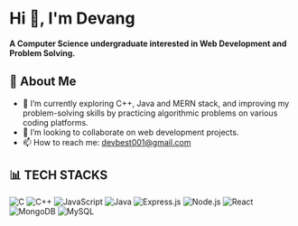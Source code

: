 # Hi 👋, I'm Devang

**A Computer Science undergraduate interested in Web Development and Problem Solving.**

## 💫 About Me
- 🔭 I’m currently exploring C++, Java and MERN stack, and improving my problem-solving skills by practicing algorithmic problems on various coding platforms.
- 👬 I’m looking to collaborate on web development projects.
- 📫 How to reach me: [devbest001@gmail.com](mailto:devbest001@gmail.com)

## 📊 TECH STACKS
![C](https://img.shields.io/badge/c-%2300599C.svg?style=for-the-badge&logo=c&logoColor=white)
![C++](https://img.shields.io/badge/c%2B%2B-%2300599C.svg?style=for-the-badge&logo=c%2B%2B&logoColor=white)
![JavaScript](https://img.shields.io/badge/javascript-%23323330.svg?style=for-the-badge&logo=javascript&logoColor=%23F7DF1E)
![Java](https://img.shields.io/badge/java-%23ED8B00.svg?style=for-the-badge&logo=java&logoColor=white)
![Express.js](https://img.shields.io/badge/express.js-%23404d59.svg?style=for-the-badge&logo=express&logoColor=%2361DAFB)
![Node.js](https://img.shields.io/badge/node.js-6DA55F?style=for-the-badge&logo=node.js&logoColor=white)
![React](https://img.shields.io/badge/react-%2320232a.svg?style=for-the-badge&logo=react&logoColor=%2361DAFB)
![MongoDB](https://img.shields.io/badge/MongoDB-%234ea94b.svg?style=for-the-badge&logo=MongoDB&logoColor=white)
![MySQL](https://img.shields.io/badge/mysql-%2300f.svg?style=for-the-badge&logo=mysql&logoColor=white)

